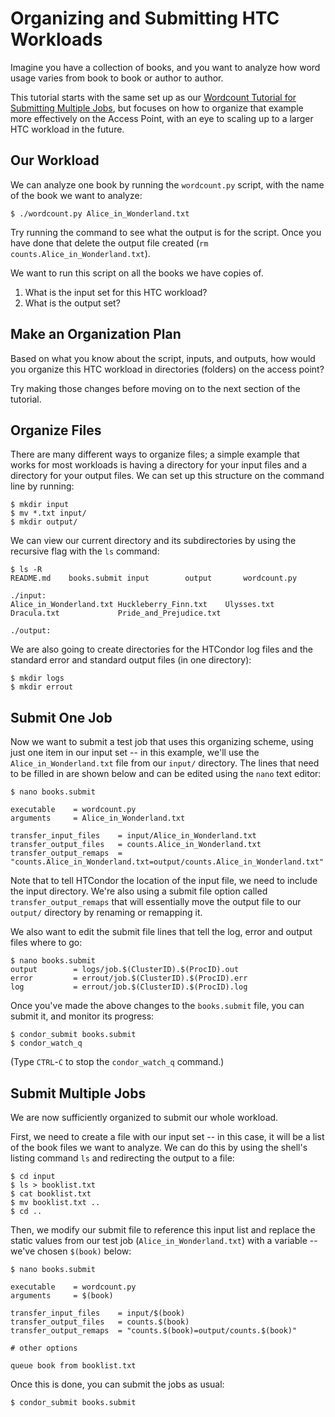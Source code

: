 # Organizing and Submitting HTC Workloads

Imagine you have a collection of books, and you want to analyze how word
usage varies from book to book or author to author. 

This tutorial starts with the same set up as 
our [Wordcount Tutorial for Submitting Multiple Jobs](https://support.opensciencegrid.org/support/solutions/articles/12000079856-wordcount-tutorial-for-submitting-multiple-jobs), but 
focuses on how to organize that example more effectively on the Access Point, 
with an eye to scaling up to a larger HTC workload in the future. 

## Our Workload

We can analyze one book by running the `wordcount.py` script, with the 
name of the book we want to analyze: 

	$ ./wordcount.py Alice_in_Wonderland.txt 

Try running the command to see what the output is for the script. Once you have done that
delete the output file created (`rm counts.Alice_in_Wonderland.txt`).

We want to run this script on all the books we have copies of. 

1. What is the input set for this HTC workload?
2. What is the output set?

## Make an Organization Plan

Based on what you know about the script, inputs, and outputs, how would 
you organize this HTC workload in directories (folders) on the access point? 

Try making those changes before moving on to the next section of the tutorial. 

## Organize Files

There are many different ways to organize files; a simple example that works 
for most workloads is having a directory for your input files and a directory 
for your output files. We can set up this structure on the command line by running: 

	$ mkdir input
	$ mv *.txt input/
	$ mkdir output/

We can view our current directory and its subdirectories by using the recursive flag 
with the `ls` command: 

	$ ls -R
	README.md    books.submit input        output       wordcount.py

	./input:
	Alice_in_Wonderland.txt Huckleberry_Finn.txt    Ulysses.txt
	Dracula.txt             Pride_and_Prejudice.txt

	./output:

We are also going to create directories for the HTCondor log files and the 
standard error and standard output files (in one directory): 

	$ mkdir logs
	$ mkdir errout

## Submit One Job

Now we want to submit a test job that uses this organizing scheme, using just 
one item in our input set -- in this example, we'll use the `Alice_in_Wonderland.txt` 
file from our `input/` directory. The lines that need to be filled in are shown 
below and can be edited using the `nano` text editor: 

	$ nano books.submit

	executable    = wordcount.py
	arguments     = Alice_in_Wonderland.txt

	transfer_input_files    = input/Alice_in_Wonderland.txt
	transfer_output_files   = counts.Alice_in_Wonderland.txt
	transfer_output_remaps  = "counts.Alice_in_Wonderland.txt=output/counts.Alice_in_Wonderland.txt"

Note that to tell HTCondor the location of the input file, we need to include 
the input directory. We're also using a submit file option called 
`transfer_output_remaps` that will essentially move the output file to our 
`output/` directory by renaming or remapping it. 

We also want to edit the submit file lines that tell the log, error and output 
files where to go: 

	$ nano books.submit
	output        = logs/job.$(ClusterID).$(ProcID).out
	error         = errout/job.$(ClusterID).$(ProcID).err
	log           = errout/job.$(ClusterID).$(ProcID).log

Once you've made the above changes to the `books.submit` file, you can submit it, 
and monitor its progress: 

	$ condor_submit books.submit
	$ condor_watch_q

(Type `CTRL`-`C` to stop the `condor_watch_q` command.)

## Submit Multiple Jobs

We are now sufficiently organized to submit our whole workload. 

First, we need to create a file with our input set -- in this case, it will be a list of the 
book files we want to analyze. We can do this by using the shell's listing command `ls` and 
redirecting the output to a file: 

	$ cd input
	$ ls > booklist.txt
	$ cat booklist.txt
	$ mv booklist.txt ..
	$ cd ..

Then, we modify our submit file to reference this input list and replace the static values 
from our test job (`Alice_in_Wonderland.txt`) with a variable -- we've chosen `$(book)` below: 

	$ nano books.submit

	executable    = wordcount.py
	arguments     = $(book)

	transfer_input_files    = input/$(book)
	transfer_output_files   = counts.$(book)
	transfer_output_remaps  = "counts.$(book)=output/counts.$(book)"
	
	# other options
	
	queue book from booklist.txt

Once this is done, you can submit the jobs as usual: 

	$ condor_submit books.submit
